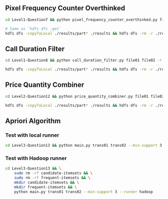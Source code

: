 
## Pixel Frequency Counter Overthinked

```bash
cd Level1-Question7 && python pixel_frequency_counter_overthinked.py file01 file02 file03 -r hadoop --output-dir results
```

```bash
# Same as `hdfs dfs -get`
hdfs dfs -copyToLocal ./results/part* ./results && hdfs dfs -rm -r ./results
```

## Call Duration Filter

```bash
cd Level1-Question8 && python call_duration_filter.py file01 file02 -r hadoop --output-dir results
```

```bash
hdfs dfs -copyToLocal ./results/part* ./results && hdfs dfs -rm -r ./results
```

## Price Quantity Combiner

```bash
cd Level2-Question12 && python price_quantity_combiner.py file01 file02 -r hadoop --output-dir results
```

```bash
hdfs dfs -copyToLocal ./results/part* ./results && hdfs dfs -rm -r ./results
```

## Apriori Algorithm

### Test with local runner

```bash
cd Level3-Question13 && python main.py trans01 trans02 --min-support 3 --runner local --clean
```

### Test with Hadoop runner

```bash
cd Level3-Question13 && \
    sudo rm -rf candidate-itemsets && \
    sudo rm -rf frequent-itemsets && \
    mkdir candidate-itemsets && \
    mkdir frequent-itemsets && \
    python main.py trans01 trans02 --min-support 3 --runner hadoop
```
